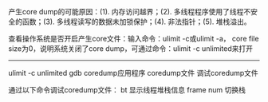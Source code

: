 产生core dump的可能原因：(1). 内存访问越界；(2). 多线程程序使用了线程不安全的函数；(3). 多线程读写的数据未加锁保护；(4). 非法指针；(5). 堆栈溢出。

查看操作系统是否开启产生core文件：输入命令：ulimit -c或ulimit -a， core file size为0，说明系统关闭了core dump，可通过命令：ulimit -c unlimited来打开

---
ulimit -c
unlimited
gdb  coredump应用程序  coredump文件     调试coredump文件

通过以下命令调试coredump文件：
bt 显示线程堆栈信息
frame num  切换栈